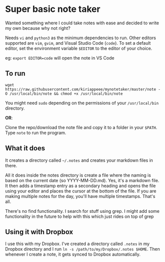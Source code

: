 # Super basic note taker

Wanted something where I could take notes with ease and decided to write my own because
why not right?

Needs `vi` and `python3` as the minimum dependencies to run. Other editors supported are
`vim`, `gvim`, and Visual Studio Code (`code`). To set a default editor, set the environment
variable `$EDITOR` to the editor of your choice.

eg: `export EDITOR=code` will open the note in VS Code

## To run

`wget https://raw.githubusercontent.com/kiriappeee/mynotetaker/master/note -O /usr/local/bin/note && chmod +x /usr/local/bin/note`

You might need `sudo` depending on the permissions of your `/usr/local/bin` directory.

**OR**:

Clone the repo/download the note file and copy it to a folder in your `$PATH`. Type
`note` to run the program. 

## What it does

It creates a directory called `~/.notes` and creates your markdown files in there.

All it does inside the notes directory is create a file where the naming is based on the current date (so
YYYY-MM-DD.md). Yes, it's a markdown file. It then adds a timestamp entry as a secondary
heading and opens the file using your editor and places the cursor at the bottom of the file. If
you are making multiple notes for the day, you'll have multiple timestamps. That's all.

There's no find functionality. I search for stuff using grep. I might add some
functionality in the future to help with this which just rides on top of grep

## Using it with Dropbox

I use this with my Dropbox. I've created a directory called `.notes` in my Dropbox directory and I run `ln -s /path/to/my/Dropbox/.notes $HOME`. Then whenever I create a note, it gets synced to Dropbox automatically. 
